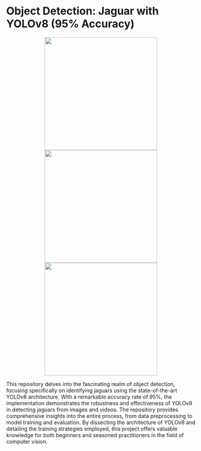 # Object Detection: Jaguar with YOLOv8 (95% Accuracy)

<div align="center">
  <img src="https://github.com/aminebkk/Object-Detection-Jaguar-with-YOLOv8-95-Accuracy-/assets/68397537/851f9993-f281-469f-add9-b689e141e629" width="300" />
  <img src="https://github.com/aminebkk/Object-Detection-Jaguar-with-YOLOv8-95-Accuracy-/assets/68397537/8801ba5f-0256-42be-adc2-f5b0aef48d42" width="300" />
</div>

<div align="center">
  <img src="https://github.com/aminebkk/Object-Detection-Jaguar-with-YOLOv8-95-Accuracy-/assets/68397537/4e0f6df2-8f0d-4926-bbe9-755b589d0f29" width="300" />
</div>

This repository delves into the fascinating realm of object detection, focusing specifically on identifying jaguars using the state-of-the-art YOLOv8 architecture. With a remarkable accuracy rate of 95%, the implementation demonstrates the robustness and effectiveness of YOLOv8 in detecting jaguars from images and videos. The repository provides comprehensive insights into the entire process, from data preprocessing to model training and evaluation. By dissecting the architecture of YOLOv8 and detailing the training strategies employed, this project offers valuable knowledge for both beginners and seasoned practitioners in the field of computer vision.
